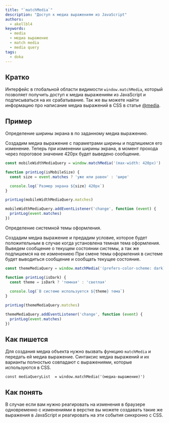 ```yaml
---
title: "`matchMedia`"
description: "Доступ к медиа выражениям из JavaScript"
authors:
  - akellbl4
keywords:
  - media
  - медиа выражение
  - match media
  - media query
tags:
  - doka
---
```


## Кратко

Интерфейс в глобальной области видимости `window.matchMedia`, который позволяет получить доступ к медиа выражениям из JavaScript и подписываться на их срабатывание. Так же вы можете найти информацию про написание медиа выражений в CSS в статье [@media](/css/media).

## Пример

Определение ширины экрана в по заданному медиа выражению.

Создадим медиа выражение с параметрами ширины и подпишемся его изменение. Теперь при изменении ширины экрана, в момент прохода через пороговое значение 420px будет выведено сообщение.

```js
const mobileWidthMediaQuery = window.matchMedia('(max-width: 420px)')

function printLog(isMobileSize) {
  const size = event.matches ? 'уже или равен' : 'шире'

  console.log(`Размер экрана ${size} 420px`)
}

printLog(mobileWidthMediaQuery.matches)

mobileWidthMediaQuery.addEventListener('change', function (event) {
  printLog(event.matches)
})
```

Определение системной темы оформления.

Создадим медиа выражение и предадим условие, которое будет положительным в случае когда установлена темная тема оформления. Выведем сообщение о текущем состоянии системы, а так же подпишемся на ее изменениею
При смене темы оформления в системе будет выводиться сообщение и сообщать текущее состояние.

```js
const themeMediaQuery = window.matchMedia('(prefers-color-scheme: dark)')

function printLog(isDark) {
  const theme = isDark ? 'темная' : 'светлая'
  
  console.log(`В системе используется ${theme} тема`)
}

printLog(themeMediaQuery.matches)

themeMediaQuery.addEventListener('change', function (event) {
  printLog(event.matches)
})
```

## Как пишется

Для создания медиа объекта нужно вызвать функцию `matchMedia` и передать ей медиа выражение. Синтаксис медиа выражений и их варианты полностью совпадают с выражениями, которые используются в CSS. 

`const mediaQueryList  = window.matchMedia('(медиа-выражение)')`

## Как понять

В случае если вам нужно реагировать на изменения в браузере одновременно с изменениями в верстке вы можете создавать такие же выражения в JavaScript и реагировать на эти события синхронно с CSS. 

